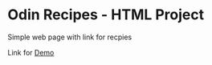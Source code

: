 # Odin Recipes - HTML Project

Simple web page with link for recpies 

Link for  <a href="https://sheptus.github.io/odin-recipes/index.html" rel="nofollow" target="_blank">Demo</a>